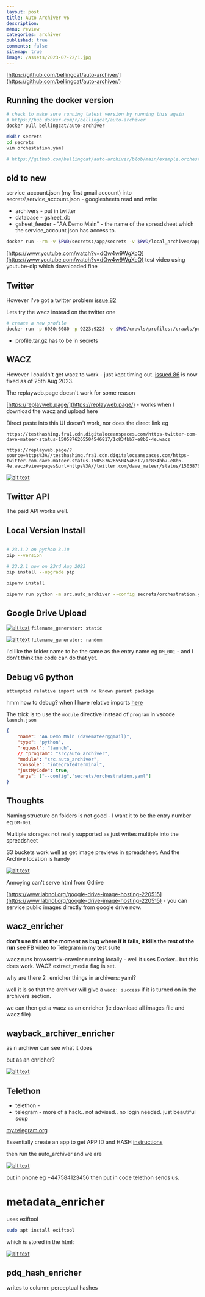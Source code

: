 ```yaml
---
layout: post
title: Auto Archiver v6
description: 
menu: review
categories: archiver
published: true 
comments: false     
sitemap: true
image: /assets/2023-07-22/1.jpg
---
```


<!-- [![alt text](/assets/2023-07-22/1.jpg "email"){:width="800px"}](/assets/2023-07-22/1.jpg) -->
<!-- [![alt text](/assets/2023-08-01/1.jpg "email")](/assets/2023-08-01/1.jpg) -->


[https://github.com/bellingcat/auto-archiver/](https://github.com/bellingcat/auto-archiver/)

## Running the docker version

```bash
# check to make sure running latest version by running this again
# https://hub.docker.com/r/bellingcat/auto-archiver
docker pull bellingcat/auto-archiver

mkdir secrets
cd secrets
vim orchestation.yaml

# https://github.com/bellingcat/auto-archiver/blob/main/example.orchestration.yaml

```

## old to new

service_account.json (my first gmail account) into secrets\service_account.json - googlesheets read and write

- archivers - put in twitter
- database - gsheet_db
- gsheet_feeder - "AA Demo Main" - the name of the spreadsheet which the service_account.json has access to.

```bash
docker run --rm -v $PWD/secrets:/app/secrets -v $PWD/local_archive:/app/local_archive bellingcat/auto-archiver --config secrets/orchestration.yaml
```

[https://www.youtube.com/watch?v=dQw4w9WgXcQ](https://www.youtube.com/watch?v=dQw4w9WgXcQ) test video using youtube-dlp which downloaded fine

## Twitter

However I've got a twitter problem [issue 82](https://github.com/bellingcat/auto-archiver/issues/82)

Lets try the wacz instead on the twitter one

```bash
# create a new profile
docker run -p 6080:6080 -p 9223:9223 -v $PWD/crawls/profiles:/crawls/profiles/ -it webrecorder/browsertrix-crawler create-login-profile --url "https://twitter.com/"
```

- profile.tar.gz has to be in secrets

## WACZ

However I couldn't get wacz to work - just kept timing out. [issued 86](https://github.com/bellingcat/auto-archiver/issues/86) is now fixed as of 25th Aug 2023.

The replayweb.page doesn't work for some reason

[https://replayweb.page/](https://replayweb.page/) - works when I download the wacz and upload here

Direct paste into this UI doesn't work, nor does the direct link eg 

```
https://testhashing.fra1.cdn.digitaloceanspaces.com/https-twitter-com-dave-mateer-status-1505876265504546817/1c834bb7-e8b6-4e.wacz

https://replayweb.page/?source=https%3A//testhashing.fra1.cdn.digitaloceanspaces.com/https-twitter-com-dave-mateer-status-1505876265504546817/1c834bb7-e8b6-4e.wacz#view=pages&url=https%3A//twitter.com/dave_mateer/status/1505876265504546817

```

[![alt text](/assets/2023-08-23/4.jpg "email")](/assets/2023-08-23/4.jpg)

## Twitter API

The paid API works well.

## Local Version Install

```bash

# 23.1.2 on python 3.10
pip --version

# 23.2.1 now on 23rd Aug 2023
pip install --upgrade pip

pipenv install

pipenv run python -m src.auto_archiver --config secrets/orchestration.yaml
```

## Google Drive Upload

<!-- [![alt text](/assets/2023-08-23/1.jpg "email"){:width="800px"}](/assets/2023-08-23/1.jpg) -->
[![alt text](/assets/2023-08-23/1.jpg "email")](/assets/2023-08-23/1.jpg)
 `filename_generator: static`


[![alt text](/assets/2023-08-23/2.jpg "email")](/assets/2023-08-23/2.jpg)
`filename_generator: random`

I'd like the folder name to be the same as the entry name eg `DM_001` - and I don't think the code can do that yet.

## Debug v6 python

`attempted relative import with no known parent package`


hmm how to debug? when I have relative imports [here](https://stackoverflow.com/questions/16981921/relative-imports-in-python-3)

The trick is to use the `module` directive instead of `program` in vscode `launch.json`

```json
{
	"name": "AA Demo Main (davemateer@gmail)",
    "type": "python",
	"request": "launch",
    // "program": "src/auto_archiver",
    "module": "src.auto_archiver",
	"console": "integratedTerminal",
	"justMyCode": true,
	"args": ["--config","secrets/orchestration.yaml"]
}
```

## Thoughts

Naming structure on folders is not good - I want it to be the entry number eg `DM-001`

Multiple storages not really supported as just writes multiple into the spreadsheet

S3 buckets work well as get image previews in spreadsheet. And the Archive location is handy


[![alt text](/assets/2023-08-23/3.jpg "email")](/assets/2023-08-23/3.jpg)

Annoying can't serve html from Gdrive

[https://www.labnol.org/google-drive-image-hosting-220515](https://www.labnol.org/google-drive-image-hosting-220515) - you can service public images directly from google drive now.




## wacz_enricher

**don't use this at the moment as bug where if it fails, it kills the rest of the run** see FB video to Telegram in my test suite


wacz runs browsertrix-crawler running locally - well it uses Docker.. but this does work. WACZ extract_media flag is set.


why are there 2 _enricher things in archivers: yaml?

well it is so that the archiver will give a `wacz: success` if it is turned on in the archivers section.

we can then get a wacz as an enricher (ie download all images file and wacz file)

## wayback_archiver_enricher

as n archiver can see what it does

but as an enricher?


[![alt text](/assets/2023-08-23/7.jpg "email")](/assets/2023-08-23/7.jpg)


## Telethon

 - telethon - 
 - telegram - more of a hack.. not advised.. no login needed. just beautiful soup

 [my.telegram.org](https://my.telegram.org/apps)

Essentially create an app to get APP ID and HASH [instructions](https://telegra.ph/How-to-get-Telegram-APP-ID--API-HASH-05-27)

then run the auto_archiver and we are 


[![alt text](/assets/2023-08-23/5.jpg "email")](/assets/2023-08-23/5.jpg)

put in phone eg +447584123456
then put in code telethon sends us.

# metadata_enricher

uses exiftool

```bash
sudo apt install exiftool
```

which is stored in the html:

[![alt text](/assets/2023-08-23/6.jpg "email")](/assets/2023-08-23/6.jpg)

## pdq_hash_enricher


writes to column: perceptual hashes





